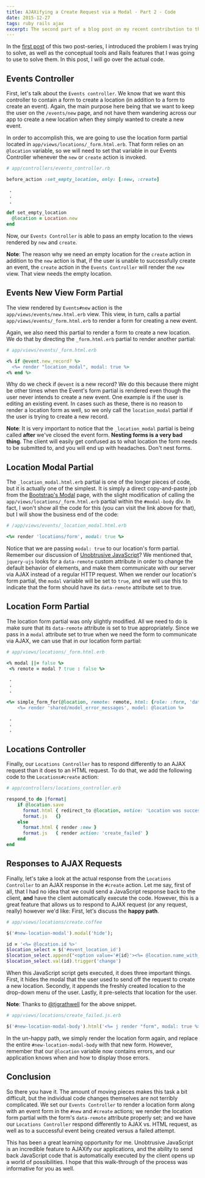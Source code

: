 ```yaml
---
title: AJAXifying a Create Request via a Modal - Part 2 - Code
date: 2015-12-27
tags: ruby rails ajax
excerpt: The second part of a blog post on my recent contribution to the RailsBridge Bridge Troll
---
```

In the [first post](http://stevenleiva.com/ajaxify-create-action-part-1/) of
this two post-series, I introduced the problem I was trying to solve, as well as
the conceptual tools and Rails features that I was going to use to solve them.
In this post, I will go over the actual code.

## Events Controller
First, let's talk about the `Events controller`. We know that we want this
controller to contain a form to create a location (in addition to a form to
create an event). Again, the main purpose here being that we want to keep the
user on the `/events/new` page, and not have them wandering across our app to
create a new location when they simply wanted to create a new event.

In order to accomplish this, we are going to use the location form partial
located in `app/views/locations/_form.html.erb`. That form relies on an
`@location` variable, so we will need to set that variable in our Events
Controller whenever the `new` or `create` action is invoked.

~~~ruby
# app/controllers/events_controller.rb

before_action :set_empty_location, only: [:new, :create]

 .
 .
 .

def set_empty_location
  @location = Location.new
end
~~~

Now, our `Events Controller` is able to pass an empty location to the views
rendered by `new` and `create`.

**Note**: The reason why we need an empty location for the `create` action in
addition to the `new` action is that, if the user is unable to successfully
create an event, the `create` action in the `Events Controller` will render the
`new` view. That view needs the empty location.

## Events New View Form Partial
The view rendered by `Events#new` action is the `app/views/events/new.html.erb`
view. This view, in turn, calls a partial `app/views/events/_form.html.erb` to
render a form for creating a new event.

Again, we also need this partial to render a form to create a new location. We
do that by directing the `_form.html.erb` partial to render another partial:

~~~ruby
# app/views/events/_form.html.erb

<% if @event.new_record? %>
  <%= render "location_modal", modal: true %>
<% end %>
~~~

Why do we check if `@event` is a new record? We do this because there might be
other times when the Event's form partial is rendered even though the user never
intends to create a new event. One example is if the user is editing an existing
event.  In cases such as these, there is no reason to render a location form as
well, so we only call the `location_modal` partial if the user is trying to
create a new record.

**Note**: It is very important to notice that the `_location_modal` partial is
being called **after** we've closed the event form. **Nesting forms is a very
bad thing**. The client will easily get confused as to what location the form
needs to be submitted to, and you will end up with headaches. Don't nest forms.

## Location Modal Partial
The `_location_modal.html.erb` partial is one of the longer pieces of code, but
it is actually one of the simplest. It is simply a direct copy-and-paste job
from the [Bootstrap's Modal](https://getbootstrap.com/javascript/#modals) page,
with the slight modification of calling the `app/views/locations/_form.html.erb`
partial within the `#modal-body` div. In fact, I won't show all the code for
this (you can visit the link above for that), but I will show the business end
of the code:

~~~ruby
# /app/views/events/_location_modal.html.erb

<%= render 'locations/form', modal: true %>
~~~

Notice that we are passing `modal: true` to our location's form partial.
Remember our discussion of [Unobtrusive JavaScript](http://stevenleiva.com/ajaxify-create-action-part-1/)?  We mentioned
that, `jquery-ujs` looks for a `data-remote` custom attribute in order to change
the default behavior of elements, and make them communicate with our server via
AJAX instead of a regular HTTP request. When we render our location's form
partial, the `modal` variable will be set to `true`, and we will use this to
indicate that the form should have its `data-remote` attribute set to true.

## Location Form Partial
The location form partial was only slightly modified. All we need to do is make
sure that its `data-remote` attribute is set to true appropriately. Since we
pass in a `modal` attribute set to true when we need the form to communicate via
AJAX, we can use that in our location form partial:

~~~ruby
# app/views/locations/_form.html.erb

<% modal ||= false %>
 <% remote = modal ? true : false %>

 .
 .
 .

<%= simple_form_for(@location, remote: remote, html: {role: :form, 'data-model' => 'location'}) do |f| %>
    <%= render 'shared/model_error_messages', model: @location %>

 .
 .
 .
~~~

## Locations Controller
Finally, our `Locations Controller` has to respond differently to an AJAX
request than it does to an HTML request. To do that, we add the following code
to the `Locations#create` action:

~~~ruby
# app/controllers/locations_controller.erb

respond_to do |format|
    if @location.save
      format.html { redirect_to @location, notice: 'Location was successfully created.'}
      format.js   {}
    else
      format.html { render :new }
      format.js   { render action: 'create_failed' }
    end
end
~~~

## Responses to AJAX Requests
Finally, let's take a look at the actual response from the `Locations
Controller` to an AJAX response in the `#create` action. Let me say, first of
all, that I had no idea that we could send a JavaScript response back to the
client, **and** have the client automatically execute the code. However, this is
a great feature that allows us to respond to AJAX request (or any request,
really) however we'd like: First, let's discuss the **happy path**.

~~~ruby
# app/views/locations/create.coffee

$('#new-location-modal').modal('hide');

id = '<%= @location.id %>'
$location_select = $('#event_location_id')
$location_select.append("<option value='#{id}'><%= @location.name_with_region %></option>")
$location_select.val(id).trigger('change')
~~~

When this JavaScript script gets executed, it does three important things.
First, it hides the modal that the user used to send off the request to create a
new location. Secondly, it appends the freshly created location to the drop-down
menu of the user. Lastly, it pre-selects that location for the user.

**Note**: Thanks to [@tjgrathwell](https://github.com/tjgrathwell) for the above
snippet.

~~~ruby
# app/views/locations/create_failed.js.erb

$('#new-location-modal-body').html('<%= j render "form", modal: true %>')
~~~

In the un-happy path, we simply render the location form again, and replace the
entire `#new-location-modal-body` with that new form. However, remember that our
`@location` variable now contains errors, and our application knows when and how
to display those errors.

## Conclusion
So there you have it. The amount of moving pieces makes this task a bit
difficult, but the individual code changes themselves are not terribly
complicated. We set our `Events Controller` to render a location form along with
an event form in the `#new` and `#create` actions; we render the location form
partial with the form's `data-remote` attribute properly set; and we have our
`Locations Controller` respond differently to AJAX vs. HTML request, as well as
to a successful event being created versus a failed attempt.

This has been a great learning opportunity for me. Unobtrusive JavaScript is an
incredible feature to AJAXify our applications, and the ability to send back
JavaScript code that is automatically executed by the client opens up a world of
possibilities. I hope that this walk-through of the process was informative for
you as well.
